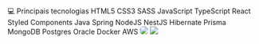 💻 Principais tecnologias
HTML5 CSS3 SASS JavaScript TypeScript React Styled Components
Java Spring NodeJS NestJS Hibernate Prisma MongoDB Postgres Oracle
Docker AWS
<img src="https://img.shields.io/badge/JavaScript-323330?style=for-the-badge&logo=javascript&logoColor=F7DF1E" style="border-radius:5px;"/> <img src="https://img.shields.io/badge/HTML5-E34F26?style=for-the-badge&logo=html5&logoColor=white" />
